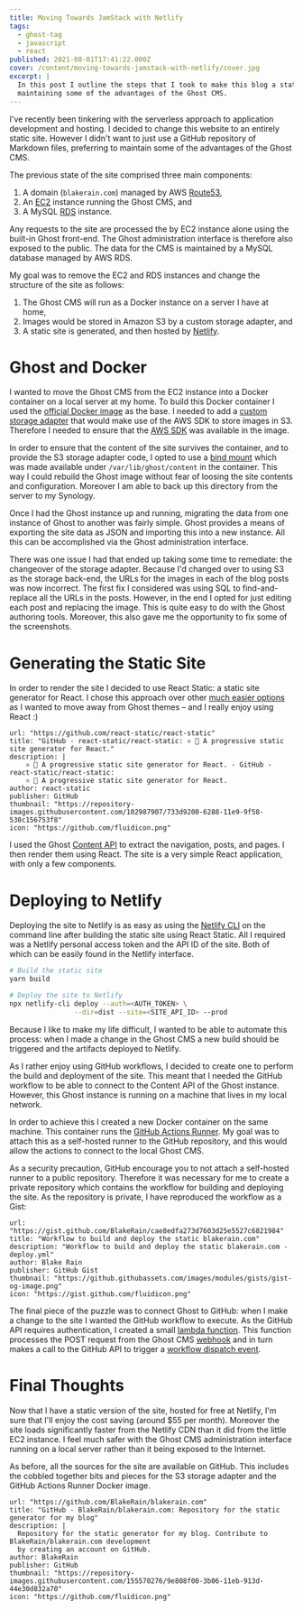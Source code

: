 ```yaml
---
title: Moving Towards JamStack with Netlify
tags:
  - ghost-tag
  - javascript
  - react
published: 2021-08-01T17:41:22.000Z
cover: /content/moving-towards-jamstack-with-netlify/cover.jpg
excerpt: |
  In this post I outline the steps that I took to make this blog a static site, whilst still
  maintaining some of the advantages of the Ghost CMS.
---
```


I've recently been tinkering with the serverless approach to application development and hosting. I decided to change this website to an entirely static site. However I didn't want to just use a GitHub repository of Markdown files, preferring to maintain some of the advantages of the Ghost CMS.

The previous state of the site comprised three main components:

1. A domain (`blakerain.com`) managed by AWS [Route53](https://aws.amazon.com/route53/),
1. An [EC2](https://aws.amazon.com/ec2/) instance running the Ghost CMS, and
1. A MySQL [RDS](https://aws.amazon.com/rds/) instance.

Any requests to the site are processed the by EC2 instance alone using the built-in Ghost front-end. The Ghost administration interface is therefore also exposed to the public. The data for the CMS is maintained by a MySQL database managed by AWS RDS.

My goal was to remove the EC2 and RDS instances and change the structure of the site as follows:

1. The Ghost CMS will run as a Docker instance on a server I have at home,
1. Images would be stored in Amazon S3 by a custom storage adapter, and
1. A static site is generated, and then hosted by [Netlify](https://www.netlify.com).

# Ghost and Docker

I wanted to move the Ghost CMS from the EC2 instance into a Docker container on a local server at my home. To build this Docker container I used the [official Docker image](http://localhost:2368/p/754d8315-38fa-49ad-8ac1-62ffc1f02c2e/) as the base. I needed to add a [custom storage adapter](https://ghost.org/docs/config/#creating-a-custom-storage-adapter) that would make use of the AWS SDK to store images in S3. Therefore I needed to ensure that the [AWS SDK](https://www.npmjs.com/package/aws-sdk) was available in the image.

In order to ensure that the content of the site survives the container, and to provide the S3 storage adapter code, I opted to use a [bind mount](https://docs.docker.com/storage/bind-mounts/) which was made available under `/var/lib/ghost/content` in the container. This way I could rebuild the Ghost image without fear of loosing the site contents and configuration. Moreover I am able to back up this directory from the server to my Synology.

Once I had the Ghost instance up and running, migrating the data from one instance of Ghost to another was fairly simple. Ghost provides a means of exporting the site data as JSON and importing this into a new instance. All this can be accomplished via the Ghost administration interface.

There was one issue I had that ended up taking some time to remediate: the changeover of the storage adapter. Because I'd changed over to using S3 as the storage back-end, the URLs for the images in each of the blog posts was now incorrect. The first fix I considered was using SQL to find-and-replace all the URLs in the posts. However, in the end I opted for just editing each post and replacing the image. This is quite easy to do with the Ghost authoring tools. Moreover, this also gave me the opportunity to fix some of the screenshots.

# Generating the Static Site

In order to render the site I decided to use React Static: a static site generator for React. I chose this approach over other [much easier options](https://ghost.org/docs/jamstack/) as I wanted to move away from Ghost themes – and I really enjoy using React :)

```bookmark
url: "https://github.com/react-static/react-static"
title: "GitHub - react-static/react-static: ⚛️ 🚀 A progressive static site generator for React."
description: |
    ⚛️ 🚀 A progressive static site generator for React. - GitHub - react-static/react-static:
    ⚛️ 🚀 A progressive static site generator for React.
author: react-static
publisher: GitHub
thumbnail: "https://repository-images.githubusercontent.com/102987907/733d9200-6288-11e9-9f58-538c156753f8"
icon: "https://github.com/fluidicon.png"
```

I used the Ghost [Content API](https://ghost.org/docs/content-api/) to extract the navigation, posts, and pages. I then render them using React. The site is a very simple React application, with only a few components.

# Deploying to Netlify

Deploying the site to Netlify is as easy as using the [Netlify CLI](https://docs.netlify.com/cli/get-started/) on the command line after building the static site using React Static. All I required was a Netlify personal access token and the API ID of the site. Both of which can be easily found in the Netlify interface.

```bash
# Build the static site
yarn build

# Deploy the site to Netlify
npx netlify-cli deploy --auth=<AUTH_TOKEN> \
                --dir=dist --site=<SITE_API_ID> --prod
```

Because I like to make my life difficult, I wanted to be able to automate this process: when I made a change in the Ghost CMS a new build should be triggered and the artifacts deployed to Netlify.

As I rather enjoy using GitHub workflows, I decided to create one to perform the build and deployment of the site. This meant that I needed the GitHub workflow to be able to connect to the Content API of the Ghost instance. However, this Ghost instance is running on a machine that lives in my local network.

In order to achieve this I created a new Docker container on the same machine. This container runs the [GitHub Actions Runner](https://github.com/actions/runner). My goal was to attach this as a self-hosted runner to the GitHub repository, and this would allow the actions to connect to the local Ghost CMS.

As a security precaution, GitHub encourage you to not attach a self-hosted runner to a public repository. Therefore it was necessary for me to create a private repository which contains the workflow for building and deploying the site. As the repository is private, I have reproduced the workflow as a Gist:

```bookmark
url: "https://gist.github.com/BlakeRain/cae8edfa273d7603d25e5527c6821984"
title: "Workflow to build and deploy the static blakerain.com"
description: "Workflow to build and deploy the static blakerain.com - deploy.yml"
author: Blake Rain
publisher: GitHub Gist
thumbnail: "https://github.githubassets.com/images/modules/gists/gist-og-image.png"
icon: "https://gist.github.com/fluidicon.png"
```

The final piece of the puzzle was to connect Ghost to GitHub: when I make a change to the site I wanted the GitHub workflow to execute. As the GitHub API requires authentication, I created a small [lambda function](https://github.com/BlakeRain/blakerain.com/blob/main/lambda/ghost-post-actions/index.js). This function processes the POST request from the Ghost CMS [webhook](https://ghost.org/docs/webhooks/) and in turn makes a call to the GitHub API to trigger a [workflow dispatch event](https://docs.github.com/en/rest/reference/actions#create-a-workflow-dispatch-event).

# Final Thoughts

Now that I have a static version of the site, hosted for free at Netlify, I'm sure that I'll enjoy the cost saving (around $55 per month). Moreover the site loads significantly faster from the Netlify CDN than it did from the little EC2 instance. I feel much safer with the Ghost CMS administration interface running on a local server rather than it being exposed to the Internet.

As before, all the sources for the site are available on GitHub. This includes the cobbled together bits and pieces for the S3 storage adapter and the GitHub Actions Runner Docker image.

```bookmark
url: "https://github.com/BlakeRain/blakerain.com"
title: "GitHub - BlakeRain/blakerain.com: Repository for the static generator for my blog"
description: |
  Repository for the static generator for my blog. Contribute to BlakeRain/blakerain.com development
  by creating an account on GitHub.
author: BlakeRain
publisher: GitHub
thumbnail: "https://repository-images.githubusercontent.com/155570276/9e808f00-3b06-11eb-913d-44e30d832a70"
icon: "https://github.com/fluidicon.png"
```
